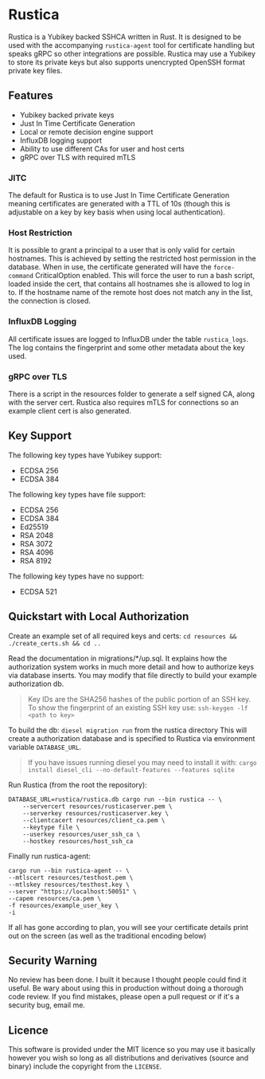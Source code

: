 # Rustica

Rustica is a Yubikey backed SSHCA written in Rust. It is designed to be used with the accompanying `rustica-agent` tool for certificate handling but speaks gRPC so other integrations are possible. Rustica may use a Yubikey to store its private keys but also supports unencrypted OpenSSH format private key files.

## Features
- Yubikey backed private keys
- Just In Time Certificate Generation
- Local or remote decision engine support
- InfluxDB logging support
- Ability to use different CAs for user and host certs
- gRPC over TLS with required mTLS

### JITC
The default for Rustica is to use Just In Time Certificate Generation meaning certificates are generated with a TTL of 10s (though this is adjustable on a key by key basis when using local authentication).

### Host Restriction
It is possible to grant a principal to a user that is only valid for certain hostnames. This is achieved by setting the restricted host permission in the database. When in use, the certificate generated will have the `force-command` CriticalOption enabled. This will force the user to run a bash script, loaded inside the cert, that contains all hostnames she is allowed to log in to. If the hostname name of the remote host does not match any in the list, the connection is closed.

### InfluxDB Logging
All certificate issues are logged to InfluxDB under the table `rustica_logs`. The log contains the fingerprint and some other metadata about the key used. 

### gRPC over TLS
There is a script in the resources folder to generate a self signed CA, along with the server cert. Rustica also requires mTLS for connections so an example client cert is also generated.

## Key Support
The following key types have Yubikey support:
- ECDSA 256
- ECDSA 384

The following key types have file support:
- ECDSA 256
- ECDSA 384
- Ed25519
- RSA 2048
- RSA 3072
- RSA 4096
- RSA 8192

The following key types have no support:
- ECDSA 521

## Quickstart with Local Authorization
Create an example set of all required keys and certs:
`cd resources && ./create_certs.sh && cd ..`

Read the documentation in migrations/*/up.sql. It explains how the authorization system works in much more detail and how to authorize keys via database inserts. You may modify that file directly to build your example authorization db.
> Key IDs are the SHA256 hashes of the public portion of an SSH key. To show the fingerprint of an existing SSH key use:
> `ssh-keygen -lf <path to key>`

To build the db: `diesel migration run` from the rustica directory
This will create a authorization database and is specified to Rustica via environment variable `DATABASE_URL`.
> If you have issues running diesel you may need to install it with:
> `cargo install diesel_cli --no-default-features --features sqlite`

Run Rustica (from the root the repository):
```
DATABASE_URL=rustica/rustica.db cargo run --bin rustica -- \
    --servercert resources/rusticaserver.pem \
    --serverkey resources/rusticaserver.key \
    --clientcacert resources/client_ca.pem \
    --keytype file \
    --userkey resources/user_ssh_ca \
    --hostkey resources/host_ssh_ca
```

Finally run rustica-agent:
```
cargo run --bin rustica-agent -- \
--mtlscert resources/testhost.pem \
--mtlskey resources/testhost.key \
--server "https://localhost:50051" \
--capem resources/ca.pem \
-f resources/example_user_key \
-i
```

If all has gone according to plan, you will see your certificate details print out on the screen (as well as the traditional encoding below)

  
## Security Warning
No review has been done. I built it because I thought people could find it useful. Be wary about using this in production without doing a thorough code review. If you find mistakes, please open a pull request or if it's a security bug, email me.

  
## Licence
This software is provided under the MIT licence so you may use it basically however you wish so long as all distributions and derivatives (source and binary) include the copyright from the `LICENSE`.
